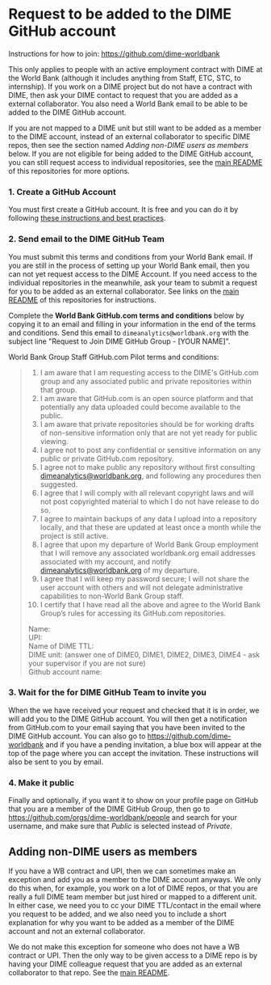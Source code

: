 # Request to be added to the DIME GitHub account

Instructions for how to join: https://github.com/dime-worldbank

This only applies to people with an active employment contract
with DIME at the World Bank
(although it includes anything from Staff, ETC, STC, to internship).
If you work on a DIME project but do not have a contract with DIME,
then ask your DIME contact to request that you are added as a external collaborator.
You also need a World Bank email to be able to be added to the DIME GitHub account.

If you are not mapped to a DIME unit but
still want to be added as a member to the DIME account,
instead of an external collaborator to specific DIME repos,
then see the section named _Adding non-DIME users as members_ below. If you are not eligible for being added to the DIME GitHub account,
you can still request access to individual repositories,
see the [main README](https://github.com/dime-worldbank/dime-account-admin)
of this repositories for more options.


### 1. Create a GitHub Account

You must first create a GitHub account.
It is free and you can do it by following
[these instructions and best practices](https://github.com/worldbank/dime-github-trainings/blob/master/GitHub-resources/DIME-GitHub-Guides/Creating-GitHub-account.md).

### 2. Send email to the DIME GitHub Team

You must submit this terms and conditions from your World Bank email.
If you are still in the process of setting up your World Bank email,
then you can not yet request access to the DIME Account.
If you need access to the individual repositories in the meanwhile,
ask your team to submit a request for you to be added as an external collaborator.
See links on the [main README](https://github.com/dime-worldbank/dime-account-admin)
of this repositories for instructions.

Complete the **World Bank GitHub.com terms and conditions** below by
copying it to an email and filling in your information in the end of the terms and conditions.
Send this email to  `dimeanalytics@worldbank.org` with the subject line
"Request to Join DIME GitHub Group - [YOUR NAME]".

World Bank Group Staff GitHub.com Pilot terms and conditions:

> 1. I am aware that I am requesting access to the DIME's GitHub.com group and any associated public and private repositories within that group.
> 1. I am aware that GitHub.com is an open source platform and that potentially any data uploaded could become available to the public.
> 1. I am aware that private repositories should be for working drafts of non-sensitive information only that are not yet ready for public viewing.
> 1. I agree not to post any confidential or sensitive information on any public or private GitHub.com repository.
> 1. I agree not to make public any repository without first consulting dimeanalytics@worldbank.org, and following any procedures then suggested.
> 1. I agree that I will comply with all relevant copyright laws and will not post copyrighted material to which I do not have release to do so.
> 1. I agree to maintain backups of any data I upload into a repository locally, and that these are updated at least once a month while the project is still active.
> 1. I agree that upon my departure of World Bank Group employment that I will remove any associated worldbank.org email addresses associated with my account, and notify dimeanalytics@worldbank.org of my departure.
> 1. I agree that I will keep my password secure; I will not share the user account with others and will not delegate administrative capabilities to non-World Bank Group staff.
> 1. I certify that I have read all the above and agree to the World Bank Group’s rules for accessing its GitHub.com repositories.
>
> Name:<br>
> UPI:<br>
> Name of DIME TTL:<br>
> DIME unit: (answer one of DIME0, DIME1, DIME2, DIME3, DIME4 - ask your supervisor if you are not sure)<br>
> Github account name:<br>

### 3. Wait for the for DIME GitHub Team to invite you

When the we have received your request and checked that it is in order,
we will add you to the DIME GitHub account.
You will then get a notification from GitHub.com to your email
saying that you have been invited to the DIME GitHub account.
You can also go to https://github.com/dime-worldbank
and if you have a pending invitation,
a blue box will appear at the top of the page where you can accept the invitation.
These instructions will also be sent to you by email.

### 4. Make it public

Finally and optionally, if you want it to show on your profile page on GitHub
that you are a member of the DIME GitHub Group,
then go to https://github.com/orgs/dime-worldbank/people and search for your username,
and make sure that _Public_ is selected instead of _Private_.

## Adding non-DIME users as members

If you have a WB contract and UPI, then we can sometimes make an exception and
add you as a member to the DIME account anyways.
We only do this when, for example, you work on a lot of DIME repos,
or that you are really a full DIME team member but just hired or mapped to a different unit.
In either case, we need you to cc your DIME TTL/contact in the email where you request to be added,
and we also need you to include a short explanation for why
you want to be added as a member of the DIME account and not an external collaborator.

We do not make this exception for someone who does not have a WB contract or UPI.
Then the only way to be given access to a DIME repo
is by having your DIME colleague request that you
are added as an external collaborator to that repo.
See the [main README](https://github.com/dime-worldbank/dime-account-admin).

